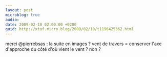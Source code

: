 ```yaml
---
layout: post
microblog: true
audio: 
date: 2009-02-10 02:00:00 +0200
guid: http://xtof.micro.blog/2009/02/10/t1196425362.html
---
```

merci @pierrebsas  : la suite en images ?  vent de travers = conserver l'axe d'approche du côté d'où vient le vent  ?  non ?
